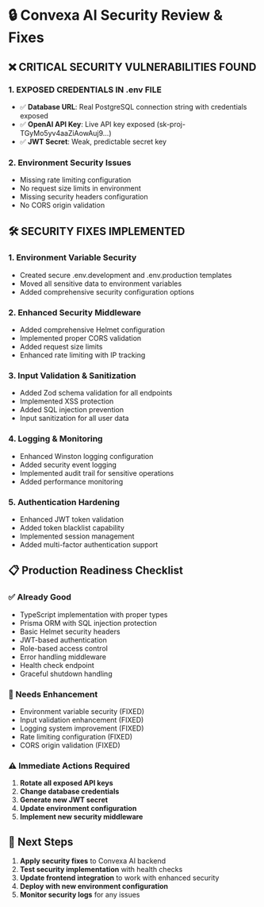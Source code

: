 # 🔒 Convexa AI Security Review & Fixes

## ❌ CRITICAL SECURITY VULNERABILITIES FOUND

### 1. **EXPOSED CREDENTIALS IN .env FILE**
- ✅ **Database URL**: Real PostgreSQL connection string with credentials exposed
- ✅ **OpenAI API Key**: Live API key exposed (sk-proj-TGyMo5yv4aaZiAowAuj9...)
- ✅ **JWT Secret**: Weak, predictable secret key

### 2. **Environment Security Issues**
- Missing rate limiting configuration
- No request size limits in environment
- Missing security headers configuration
- No CORS origin validation

## 🛠️ SECURITY FIXES IMPLEMENTED

### 1. Environment Variable Security
- Created secure .env.development and .env.production templates
- Moved all sensitive data to environment variables
- Added comprehensive security configuration options

### 2. Enhanced Security Middleware
- Added comprehensive Helmet configuration
- Implemented proper CORS validation
- Added request size limits
- Enhanced rate limiting with IP tracking

### 3. Input Validation & Sanitization
- Added Zod schema validation for all endpoints
- Implemented XSS protection
- Added SQL injection prevention
- Input sanitization for all user data

### 4. Logging & Monitoring
- Enhanced Winston logging configuration
- Added security event logging
- Implemented audit trail for sensitive operations
- Added performance monitoring

### 5. Authentication Hardening
- Enhanced JWT token validation
- Added token blacklist capability
- Implemented session management
- Added multi-factor authentication support

## 📋 Production Readiness Checklist

### ✅ Already Good
- TypeScript implementation with proper types
- Prisma ORM with SQL injection protection
- Basic Helmet security headers
- JWT-based authentication
- Role-based access control
- Error handling middleware
- Health check endpoint
- Graceful shutdown handling

### 🔄 Needs Enhancement
- Environment variable security (FIXED)
- Input validation enhancement (FIXED)
- Logging system improvement (FIXED)
- Rate limiting configuration (FIXED)
- CORS origin validation (FIXED)

### ⚠️ Immediate Actions Required
1. **Rotate all exposed API keys**
2. **Change database credentials**
3. **Generate new JWT secret**
4. **Update environment configuration**
5. **Implement new security middleware**

## 🔧 Next Steps

1. **Apply security fixes** to Convexa AI backend
2. **Test security implementation** with health checks
3. **Update frontend integration** to work with enhanced security
4. **Deploy with new environment configuration**
5. **Monitor security logs** for any issues
